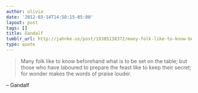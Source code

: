 ```yaml
---
author: olivia
date: '2012-03-14T14:58:15-05:00'
layout: post
tags: []
title: Gandalf
tumblr_url: http://jahnke.us/post/19305138372/many-folk-like-to-know-beforehand-what-is-to-be
type: quote
---
```


> Many folk like to know beforehand what is to be set on the table; but those who have laboured to prepare the feast like to keep their secret; for wonder makes the words of praise louder.

– Gandalf
